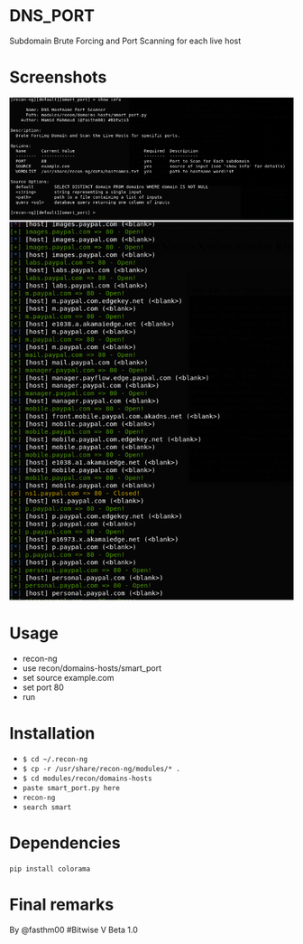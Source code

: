 # DNS_PORT
Subdomain Brute Forcing and Port Scanning for each live host

# Screenshots
![Screenshot](/img/1.PNG)
![Screenshot](/img/2.PNG)
## 

# Usage 
* recon-ng
* use recon/domains-hosts/smart_port
* set source example.com
* set port 80
* run

##
# Installation
* ``` $ cd ~/.recon-ng ```
* ``` $ cp -r /usr/share/recon-ng/modules/* . ```
* ``` $ cd modules/recon/domains-hosts ```
* ``` paste smart_port.py here ```
* ``` recon-ng ```
* ``` search smart ```
##
# Dependencies
``` pip install colorama ```

# Final remarks
By @fasthm00 #Bitwise
V Beta 1.0
